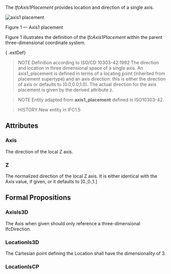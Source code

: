 The _IfcAxis1Placement_ provides location and direction of a single axis.

<!-- end of short definition -->


![axis1 placement](../../../../figures/ifcaxis1placement-layout1.gif)

Figure 1 — Axis1 placement

Figure 1 illustrates the definition of the <em>IfcAxis1Placement</em> within the parent three-dimensional coordinate system.

{ .extDef}
> NOTE Definition according to ISO/CD 10303-42:1992
> The direction and location in three dimensional space of a single axis. An axis1_placement is defined in terms of a locating point (inherited from placement supertype) and an axis direction: this is either the direction of axis or defaults to (0.0,0.0,1.0). The actual direction for the axis placement is given by the derived attribute z.

> NOTE Entity adapted from **axis1_placement** defined in ISO10303-42.

> HISTORY New entity in IFC1.5

## Attributes

### Axis
The direction of the local Z axis.

### Z
The normalized direction of the local Z axis. It is either identical with the Axis value, if given, or it defaults to [0.,0.,1.]

## Formal Propositions

### AxisIs3D
The Axis when given should only reference a three-dimensional IfcDirection.

### LocationIs3D
The Cartesian point defining the Location shall have the dimensionality of 3.

### LocationIsCP

